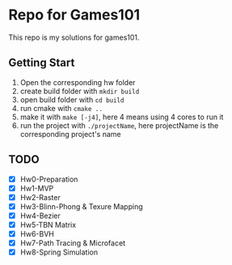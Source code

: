 # Repo for Games101

This repo is my solutions for games101.

## Getting Start

1. Open the corresponding hw folder
2. create build folder with `mkdir build`
3. open build folder with `cd build`
4. run cmake with `cmake ..`
5. make it with `make [-j4]`, here 4 means using 4 cores to run it
6. run the project with `./projectName`, here projectName is the corresponding project's name

## TODO
- [x] Hw0-Preparation
- [x] Hw1-MVP
- [x] Hw2-Raster
- [x] Hw3-Blinn-Phong & Texure Mapping
- [x] Hw4-Bezier
- [x] Hw5-TBN Matrix
- [x] Hw6-BVH
- [x] Hw7-Path Tracing & Microfacet
- [x] Hw8-Spring Simulation

